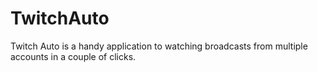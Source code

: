 # TwitchAuto
Twitch Auto is a handy application to watching broadcasts from multiple accounts in a couple of clicks.
